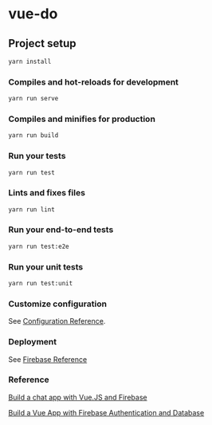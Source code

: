 # vue-do

## Project setup

```bash
yarn install
```

### Compiles and hot-reloads for development

```bash
yarn run serve
```

### Compiles and minifies for production

```bash
yarn run build
```

### Run your tests

```bash
yarn run test
```

### Lints and fixes files

```bash
yarn run lint
```

### Run your end-to-end tests

```bash
yarn run test:e2e
```

### Run your unit tests

```bash
yarn run test:unit
```

### Customize configuration

See [Configuration Reference](https://cli.vuejs.org/config/).

### Deployment

See [Firebase Reference](https://cli.vuejs.org/guide/deployment.html#firebase)

### Reference

[Build a chat app with Vue.JS and Firebase](https://codingthesmartway.com/building-a-real-time-chat-application-with-vue-js-and-firebase-part-1/)

[Build a Vue App with Firebase Authentication and Database](https://blog.bitsrc.io/build-a-vue-app-with-firebase-authentication-and-database-e7d6816f79af)
